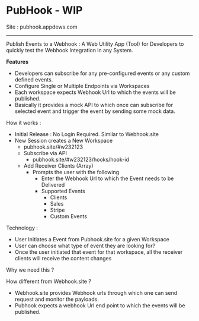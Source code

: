 # PubHook - WIP

Site : pubhook.appdews.com


---

Publish Events to a Webhook : A Web Utility App (Tool) for Developers to quickly test the Webhook Integration in any System. 



**Features**

- Developers can subscribe for any pre-configured events or any custom defined events.
- Configure Single or Multiple Endpoints via Workspaces
- Each workspace expects Webhook Url to which the events will be published.
- Basically it provides a mock API to which once can subscribe for selected event and trigger the event by sending some mock data.



How it works :

- Initial Release : No Login Required. Similar to Webhook.site
- New Session creates a New Workspace
  - pubhook.site/#w232123
  - Subscribe via API
    - pubhook.site/#w232123/hooks/hook-id
  - Add Receiver Clients (Array)
    - Prompts the user with the following
      - Enter the Webhook Url to which the Event needs to be Delivered
      - Supported Events
        - Clients
        - Sales
        - Stripe
        - Custom Events

Technology :

- User Initiates a Event from  Pubhook.site for a given Workspace
- User can choose what type of event they are looking for?
- Once the user initiated that event for that workspace, all the receiver clients will receive the content changes





Why we need this ?



How different from Webhook.site ?

- Webhook.site provides Webhook urls through which one can send request and monitor the payloads.
- Pubhook expects a webhook Url end point to which the events will be published.

